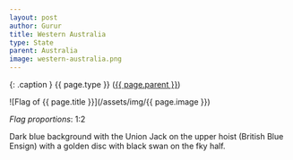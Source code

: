 ```yaml
---
layout: post
author: Gurur
title: Western Australia
type: State
parent: Australia
image: western-australia.png
---
```

{: .caption }
{{ page.type }} ([{{ page.parent }}](/2019/03/11/australia.html))

![Flag of {{ page.title }}](/assets/img/{{ page.image }})

*Flag proportions*: 1:2

Dark blue background with the Union Jack on the upper hoist (British Blue Ensign) with a golden disc with black swan on the fky half.
